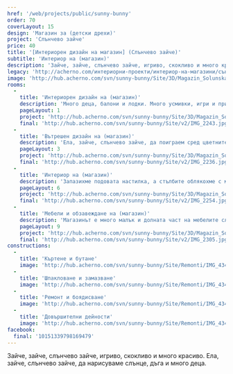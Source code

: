 ```yaml
---
href: '/web/projects/public/sunny-bunny' 
order: 70
coverLayout: 15
design: 'Магазин за (детски дрехи)'
project: 'Слънчево зайче'
price: 40
title: '[Интериорен дизайн на магазин] (Слънчево зайче)'
subtitle: 'Интериор на (магазин)'
description: 'Зайче, зайче, слънчево зайче, игриво, скокливо и много красиво. Ела, зайче, слънчево зайче, да нарисуваме слънце, дъга и много деца.'
legacy: 'http://acherno.com/интериорни-проекти/интериор-на-магазини/съни-бъни/интериорен-дизайн.html'
image: 'http://hub.acherno.com/svn/sunny-bunny/Site/3D/Magazin_Solunska_FINAL_01_N.jpg'
rooms:
  -
    title: 'Интериорен дизайн на (магазин)'
    description: 'Много деца, балони и лодки. Много усмивки, игри и приказен ден. Боядисахме едната стена като черна учебна дъска и я запълнихме с детски рисунки с тебешир.'
    pageLayout: 1
    project: 'http://hub.acherno.com/svn/sunny-bunny/Site/3D/Magazin_Solunska_FINAL_01_N.jpg'
    final: 'http://hub.acherno.com/svn/sunny-bunny/Site/v2/IMG_2243.jpg'
  -
    title: 'Вътрешен дизайн на (магазин)'
    description: 'Ела, зайче, слънчево зайче, да поиграем сред цветните дрешки за малки и за големи. Мебелите направихме бели, за да изпъкнат цветните и разнообразни детски дрехи.'
    pageLayout: 3
    project: 'http://hub.acherno.com/svn/sunny-bunny/Site/3D/Magazin_Solunska_FINAL_02_N.jpg'
    final: 'http://hub.acherno.com/svn/sunny-bunny/Site/v2/IMG_2236.jpg'
  -
    title: 'Интериор на (магазин)'
    description: 'Запазихме подовата настилка, а стълбите облякохме с мек мокет. '
    pageLayout: 6
    project: 'http://hub.acherno.com/svn/sunny-bunny/Site/3D/Magazin_Solunska_FINAL_04_N.jpg'
    final: 'http://hub.acherno.com/svn/sunny-bunny/Site/v2/IMG_2254.jpg'
  -
    title: 'Мебели и обзавеждане на (магазин)'
    description: 'Магазинът е много малък и долната част на мебелите служи и като складово пространство '
    pageLayout: 9
    project: 'http://hub.acherno.com/svn/sunny-bunny/Site/3D/Magazin_Solunska_FINAL_03_N.jpg'
    final: 'http://hub.acherno.com/svn/sunny-bunny/Site/v2/IMG_2305.jpg'
constructions:
  - 
    title: 'Къртене и бутане'
    image: 'http://hub.acherno.com/svn/sunny-bunny/Site/Remonti/IMG_4343.JPG'
  - 
    title: 'Шпакловане и замазване'
    image: 'http://hub.acherno.com/svn/sunny-bunny/Site/Remonti/IMG_4344.JPG'
  - 
    title: 'Ремонт и боядисване'
    image: 'http://hub.acherno.com/svn/sunny-bunny/Site/Remonti/IMG_4346.JPG'
  - 
    title: 'Довършителни дейности'
    image: 'http://hub.acherno.com/svn/sunny-bunny/Site/Remonti/IMG_4347.JPG'
facebook:
  final: '10151339798169479'    
---
```

Зайче, зайче, слънчево зайче, игриво, скокливо и много красиво. Ела, зайче, слънчево зайче, да нарисуваме слънце, дъга и много деца. 
